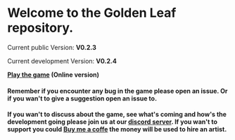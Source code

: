 # Welcome to the Golden Leaf repository.

Current public Version: **V0.2.3**

Current development Version: **V0.2.4**

**[Play the game](https://gampsi.github.io/GoldenLeaf/GoldenLeaf.html) (Online version)**

#### Remember if you encounter any bug in the game please open an issue. Or if you wan't to give a suggestion open an issue to.

#### If you wan't to discuss about the game, see what's coming and how's the development going please join us at our [discord server](https://discord.gg/q8R3AHzZCZ). If you wan't to support you could [Buy me a coffe](buymeacoffee.com/KhromaDev) the money will be used to hire an artist.
